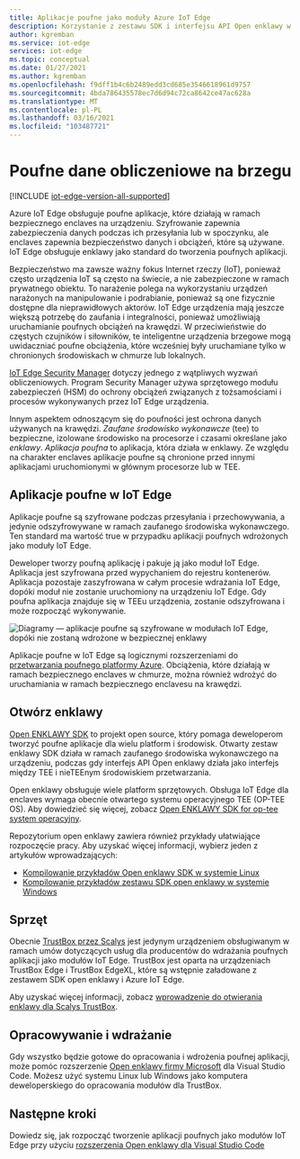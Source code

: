 ```yaml
---
title: Aplikacje poufne jako moduły Azure IoT Edge
description: Korzystanie z zestawu SDK i interfejsu API Open enklawy w celu zapisywania poufnych aplikacji i wdrażania ich jako modułów IoT Edge na potrzeby przetwarzania poufnego
author: kgremban
ms.service: iot-edge
services: iot-edge
ms.topic: conceptual
ms.date: 01/27/2021
ms.author: kgremban
ms.openlocfilehash: f9dff1b4c6b2489edd3cd685e3546618961d9757
ms.sourcegitcommit: 4bda786435578ec7d6d94c72ca8642ce47ac628a
ms.translationtype: MT
ms.contentlocale: pl-PL
ms.lasthandoff: 03/16/2021
ms.locfileid: "103487721"
---
```

# <a name="confidential-computing-at-the-edge"></a>Poufne dane obliczeniowe na brzegu

[!INCLUDE [iot-edge-version-all-supported](../../includes/iot-edge-version-all-supported.md)]

Azure IoT Edge obsługuje poufne aplikacje, które działają w ramach bezpiecznego enclaves na urządzeniu. Szyfrowanie zapewnia zabezpieczenia danych podczas ich przesyłania lub w spoczynku, ale enclaves zapewnia bezpieczeństwo danych i obciążeń, które są używane. IoT Edge obsługuje enklawy jako standard do tworzenia poufnych aplikacji.

Bezpieczeństwo ma zawsze ważny fokus Internet rzeczy (IoT), ponieważ często urządzenia IoT są często na świecie, a nie zabezpieczone w ramach prywatnego obiektu. To narażenie polega na wykorzystaniu urządzeń narażonych na manipulowanie i podrabianie, ponieważ są one fizycznie dostępne dla nieprawidłowych aktorów. IoT Edge urządzenia mają jeszcze większą potrzebę do zaufania i integralności, ponieważ umożliwiają uruchamianie poufnych obciążeń na krawędzi. W przeciwieństwie do częstych czujników i siłowników, te inteligentne urządzenia brzegowe mogą uwidaczniać poufne obciążenia, które wcześniej były uruchamiane tylko w chronionych środowiskach w chmurze lub lokalnych.

[IoT Edge Security Manager](iot-edge-security-manager.md) dotyczy jednego z wątpliwych wyzwań obliczeniowych. Program Security Manager używa sprzętowego modułu zabezpieczeń (HSM) do ochrony obciążeń związanych z tożsamościami i procesów wykonywanych przez IoT Edge urządzenia.

Innym aspektem odnoszącym się do poufności jest ochrona danych używanych na krawędzi. *Zaufane środowisko wykonawcze* (tee) to bezpieczne, izolowane środowisko na procesorze i czasami określane jako *enklawy*. *Aplikacja poufna* to aplikacja, która działa w enklawy. Ze względu na charakter enclaves aplikacje poufne są chronione przed innymi aplikacjami uruchomionymi w głównym procesorze lub w TEE.

## <a name="confidential-applications-on-iot-edge"></a>Aplikacje poufne w IoT Edge

Aplikacje poufne są szyfrowane podczas przesyłania i przechowywania, a jedynie odszyfrowywane w ramach zaufanego środowiska wykonawczego. Ten standard ma wartość true w przypadku aplikacji poufnych wdrożonych jako moduły IoT Edge.

Deweloper tworzy poufną aplikację i pakuje ją jako moduł IoT Edge. Aplikacja jest szyfrowana przed wypychaniem do rejestru kontenerów. Aplikacja pozostaje zaszyfrowana w całym procesie wdrażania IoT Edge, dopóki moduł nie zostanie uruchomiony na urządzeniu IoT Edge. Gdy poufna aplikacja znajduje się w TEEu urządzenia, zostanie odszyfrowana i może rozpocząć wykonywanie.

![Diagramy — aplikacje poufne są szyfrowane w modułach IoT Edge, dopóki nie zostaną wdrożone w bezpiecznej enklawy](./media/deploy-confidential-applications/confidential-applications-encrypted.png)

Aplikacje poufne w IoT Edge są logicznymi rozszerzeniami do [przetwarzania poufnego platformy Azure](../confidential-computing/overview.md). Obciążenia, które działają w ramach bezpiecznego enclaves w chmurze, można również wdrożyć do uruchamiania w ramach bezpiecznego enclavesu na krawędzi.

## <a name="open-enclave"></a>Otwórz enklawy

[Open ENKLAWY SDK](https://openenclave.io/sdk/) to projekt open source, który pomaga deweloperom tworzyć poufne aplikacje dla wielu platform i środowisk. Otwarty zestaw enklawy SDK działa w ramach zaufanego środowiska wykonawczego na urządzeniu, podczas gdy interfejs API Open enklawy działa jako interfejs między TEE i nieTEEnym środowiskiem przetwarzania.

Open enklawy obsługuje wiele platform sprzętowych. Obsługa IoT Edge dla enclaves wymaga obecnie otwartego systemu operacyjnego TEE (OP-TEE OS). Aby dowiedzieć się więcej, zobacz [Open ENKLAWY SDK for op-tee system operacyjny](https://github.com/openenclave/openenclave/blob/master/docs/GettingStartedDocs/OP-TEE/Introduction.md).

Repozytorium open enklawy zawiera również przykłady ułatwiające rozpoczęcie pracy. Aby uzyskać więcej informacji, wybierz jeden z artykułów wprowadzających:

* [Kompilowanie przykładów Open enklawy SDK w systemie Linux](https://github.com/openenclave/openenclave/blob/master/samples/BuildSamplesLinux.md)
* [Kompilowanie przykładów zestawu SDK open enklawy w systemie Windows](https://github.com/openenclave/openenclave/blob/master/samples/BuildSamplesWindows.md)

## <a name="hardware"></a>Sprzęt

Obecnie [TrustBox przez Scalys](https://scalys.com/trustbox-industrial/) jest jedynym urządzeniem obsługiwanym w ramach umów dotyczących usług dla producentów do wdrażania poufnych aplikacji jako modułów IoT Edge. TrustBox jest oparta na urządzeniach TrustBox Edge i TrustBox EdgeXL, które są wstępnie załadowane z zestawem SDK open enklawy i Azure IoT Edge.

Aby uzyskać więcej informacji, zobacz [wprowadzenie do otwierania enklawy dla Scalys TrustBox](https://aka.ms/scalys-trustbox-edge-get-started).

## <a name="develop-and-deploy"></a>Opracowywanie i wdrażanie

Gdy wszystko będzie gotowe do opracowania i wdrożenia poufnej aplikacji, może pomóc rozszerzenie [Open enklawy firmy Microsoft](https://marketplace.visualstudio.com/items?itemName=ms-iot.msiot-vscode-openenclave) dla Visual Studio Code. Możesz użyć systemu Linux lub Windows jako komputera deweloperskiego do opracowania modułów dla TrustBox.

## <a name="next-steps"></a>Następne kroki

Dowiedz się, jak rozpocząć tworzenie aplikacji poufnych jako modułów IoT Edge przy użyciu [rozszerzenia Open enklawy dla Visual Studio Code](https://github.com/openenclave/openenclave/tree/master/devex/vscode-extension)
